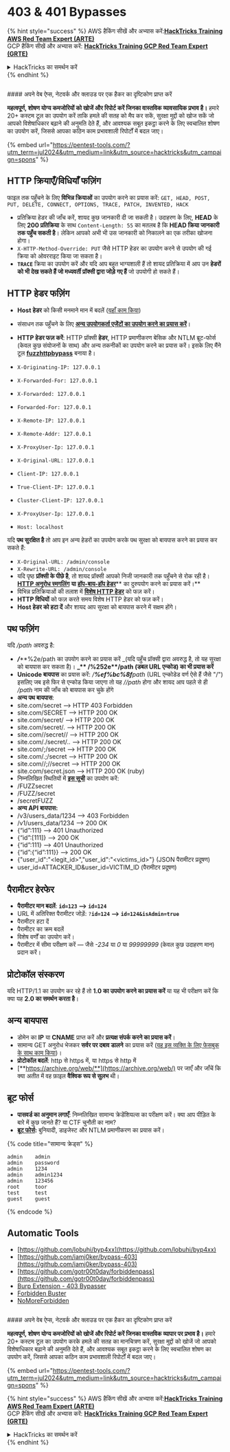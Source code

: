# 403 & 401 Bypasses

{% hint style="success" %}
AWS हैकिंग सीखें और अभ्यास करें:<img src="/.gitbook/assets/arte.png" alt="" data-size="line">[**HackTricks Training AWS Red Team Expert (ARTE)**](https://training.hacktricks.xyz/courses/arte)<img src="/.gitbook/assets/arte.png" alt="" data-size="line">\
GCP हैकिंग सीखें और अभ्यास करें: <img src="/.gitbook/assets/grte.png" alt="" data-size="line">[**HackTricks Training GCP Red Team Expert (GRTE)**<img src="/.gitbook/assets/grte.png" alt="" data-size="line">](https://training.hacktricks.xyz/courses/grte)

<details>

<summary>HackTricks का समर्थन करें</summary>

* [**सदस्यता योजनाएँ**](https://github.com/sponsors/carlospolop) देखें!
* **हमारे** 💬 [**Discord समूह**](https://discord.gg/hRep4RUj7f) या [**टेलीग्राम समूह**](https://t.me/peass) में शामिल हों या **हमें** **Twitter** 🐦 [**@hacktricks\_live**](https://twitter.com/hacktricks\_live)** पर फॉलो करें।**
* हैकिंग ट्रिक्स साझा करें [**HackTricks**](https://github.com/carlospolop/hacktricks) और [**HackTricks Cloud**](https://github.com/carlospolop/hacktricks-cloud) गिटहब रिपोजिटरी में PR सबमिट करके।

</details>
{% endhint %}

<figure><img src="/.gitbook/assets/pentest-tools.svg" alt=""><figcaption></figcaption></figure>

#### अपने वेब ऐप्स, नेटवर्क और क्लाउड पर एक हैकर का दृष्टिकोण प्राप्त करें

**महत्वपूर्ण, शोषण योग्य कमजोरियों को खोजें और रिपोर्ट करें जिनका वास्तविक व्यावसायिक प्रभाव है।** हमारे 20+ कस्टम टूल का उपयोग करें ताकि हमले की सतह को मैप कर सकें, सुरक्षा मुद्दों को खोज सकें जो आपको विशेषाधिकार बढ़ाने की अनुमति देते हैं, और आवश्यक सबूत इकट्ठा करने के लिए स्वचालित शोषण का उपयोग करें, जिससे आपका कठिन काम प्रभावशाली रिपोर्टों में बदल जाए।

{% embed url="https://pentest-tools.com/?utm_term=jul2024&utm_medium=link&utm_source=hacktricks&utm_campaign=spons" %}

## HTTP क्रियाएँ/विधियाँ फज़िंग

फाइल तक पहुँचने के लिए **विभिन्न क्रियाओं** का उपयोग करने का प्रयास करें: `GET, HEAD, POST, PUT, DELETE, CONNECT, OPTIONS, TRACE, PATCH, INVENTED, HACK`

* प्रतिक्रिया हेडर की जाँच करें, शायद कुछ जानकारी दी जा सकती है। उदाहरण के लिए, **HEAD** के लिए **200 प्रतिक्रिया** के साथ `Content-Length: 55` का मतलब है कि **HEAD क्रिया जानकारी तक पहुँच सकती है**। लेकिन आपको अभी भी उस जानकारी को निकालने का एक तरीका खोजना होगा।
* `X-HTTP-Method-Override: PUT` जैसे HTTP हेडर का उपयोग करने से उपयोग की गई क्रिया को ओवरराइट किया जा सकता है।
* **`TRACE`** क्रिया का उपयोग करें और यदि आप बहुत भाग्यशाली हैं तो शायद प्रतिक्रिया में आप उन **हेडरों को भी देख सकते हैं जो मध्यवर्ती प्रॉक्सी द्वारा जोड़े गए हैं** जो उपयोगी हो सकते हैं।

## HTTP हेडर फज़िंग

* **Host हेडर** को किसी मनमाने मान में बदलें ([यहाँ काम किया](https://medium.com/@sechunter/exploiting-admin-panel-like-a-boss-fc2dd2499d31))
* संसाधन तक पहुँचने के लिए [**अन्य उपयोगकर्ता एजेंटों का उपयोग करने का प्रयास करें**](https://github.com/danielmiessler/SecLists/blob/master/Fuzzing/User-Agents/UserAgents.fuzz.txt)।
*   **HTTP हेडर फज़ करें**: HTTP प्रॉक्सी **हेडर**, HTTP प्रमाणीकरण बेसिक और NTLM ब्रूट-फोर्स (केवल कुछ संयोजनों के साथ) और अन्य तकनीकों का उपयोग करने का प्रयास करें। इसके लिए मैंने टूल [**fuzzhttpbypass**](https://github.com/carlospolop/fuzzhttpbypass) बनाया है।

* `X-Originating-IP: 127.0.0.1`
* `X-Forwarded-For: 127.0.0.1`
* `X-Forwarded: 127.0.0.1`
* `Forwarded-For: 127.0.0.1`
* `X-Remote-IP: 127.0.0.1`
* `X-Remote-Addr: 127.0.0.1`
* `X-ProxyUser-Ip: 127.0.0.1`
* `X-Original-URL: 127.0.0.1`
* `Client-IP: 127.0.0.1`
* `True-Client-IP: 127.0.0.1`
* `Cluster-Client-IP: 127.0.0.1`
* `X-ProxyUser-Ip: 127.0.0.1`
* `Host: localhost`

यदि **पथ सुरक्षित है** तो आप इन अन्य हेडरों का उपयोग करके पथ सुरक्षा को बायपास करने का प्रयास कर सकते हैं:

* `X-Original-URL: /admin/console`
* `X-Rewrite-URL: /admin/console`
* यदि पृष्ठ **प्रॉक्सी के पीछे है**, तो शायद प्रॉक्सी आपको निजी जानकारी तक पहुँचने से रोक रही है। [**HTTP अनुरोध स्मगलिंग**](../../pentesting-web/http-request-smuggling/) **या** [**हॉप-बाय-हॉप हेडर**](../../pentesting-web/abusing-hop-by-hop-headers.md)** का दुरुपयोग करने का प्रयास करें।**
* विभिन्न प्रतिक्रियाओं की तलाश में [**विशेष HTTP हेडर**](special-http-headers.md) को फज़ करें।
* **HTTP विधियों** को फज़ करते समय विशेष HTTP हेडर को फज़ करें।
* **Host हेडर को हटा दें** और शायद आप सुरक्षा को बायपास करने में सक्षम होंगे।

## पथ **फज़िंग**

यदि _/path_ अवरुद्ध है:

* _**/**_**%2e/path का उपयोग करने का प्रयास करें \_(यदि पहुँच प्रॉक्सी द्वारा अवरुद्ध है, तो यह सुरक्षा को बायपास कर सकता है)। **\_\*\* /%252e\*\*/path (डबल URL एन्कोड) का भी प्रयास करें**
* **Unicode बायपास** का प्रयास करें: _/**%ef%bc%8f**path_ (URL एन्कोडेड वर्ण ऐसे हैं जैसे "/") इसलिए जब इसे फिर से एन्कोड किया जाएगा तो यह _//path_ होगा और शायद आप पहले से ही _/path_ नाम की जाँच को बायपास कर चुके होंगे
* **अन्य पथ बायपास**:
* site.com/secret –> HTTP 403 Forbidden
* site.com/SECRET –> HTTP 200 OK
* site.com/secret/ –> HTTP 200 OK
* site.com/secret/. –> HTTP 200 OK
* site.com//secret// –> HTTP 200 OK
* site.com/./secret/.. –> HTTP 200 OK
* site.com/;/secret –> HTTP 200 OK
* site.com/.;/secret –> HTTP 200 OK
* site.com//;//secret –> HTTP 200 OK
* site.com/secret.json –> HTTP 200 OK (ruby)
* निम्नलिखित स्थितियों में [**इस सूची**](https://github.com/danielmiessler/SecLists/blob/master/Fuzzing/Unicode.txt) का उपयोग करें:
* /FUZZsecret
* /FUZZ/secret
* /secretFUZZ
* **अन्य API बायपास:**
* /v3/users\_data/1234 --> 403 Forbidden
* /v1/users\_data/1234 --> 200 OK
* {“id”:111} --> 401 Unauthorized
* {“id”:\[111]} --> 200 OK
* {“id”:111} --> 401 Unauthorized
* {“id”:{“id”:111\}} --> 200 OK
* {"user\_id":"\<legit\_id>","user\_id":"\<victims\_id>"} (JSON पैरामीटर प्रदूषण)
* user\_id=ATTACKER\_ID\&user\_id=VICTIM\_ID (पैरामीटर प्रदूषण)

## **पैरामीटर हेरफेर**

* **पैरामीटर मान बदलें**: **`id=123` --> `id=124`**
* URL में अतिरिक्त पैरामीटर जोड़ें: `?`**`id=124` —-> `id=124&isAdmin=true`**
* पैरामीटर हटा दें
* पैरामीटर का क्रम बदलें
* विशेष वर्णों का उपयोग करें।
* पैरामीटर में सीमा परीक्षण करें — जैसे _-234_ या _0_ या _99999999_ (केवल कुछ उदाहरण मान) प्रदान करें।

## **प्रोटोकॉल संस्करण**

यदि HTTP/1.1 का उपयोग कर रहे हैं तो **1.0 का उपयोग करने का प्रयास करें** या यह भी परीक्षण करें कि क्या यह **2.0 का समर्थन करता है**।

## **अन्य बायपास**

* डोमेन का **IP** या **CNAME** प्राप्त करें और **प्रत्यक्ष संपर्क करने का प्रयास करें**।
* सामान्य GET अनुरोध भेजकर **सर्वर पर दबाव डालने** का प्रयास करें ([यह इस व्यक्ति के लिए फेसबुक के साथ काम किया](https://medium.com/@amineaboud/story-of-a-weird-vulnerability-i-found-on-facebook-fc0875eb5125))।
* **प्रोटोकॉल बदलें**: http से https में, या https से http में
* [**https://archive.org/web/**](https://archive.org/web/) पर जाएँ और जाँचें कि क्या अतीत में वह फ़ाइल **वैश्विक रूप से सुलभ** थी।

## **ब्रूट फोर्स**

* **पासवर्ड का अनुमान लगाएँ**: निम्नलिखित सामान्य क्रेडेंशियल्स का परीक्षण करें। क्या आप पीड़ित के बारे में कुछ जानते हैं? या CTF चुनौती का नाम?
* [**ब्रूट फोर्स**](../../generic-methodologies-and-resources/brute-force.md#http-brute)**:** बुनियादी, डाइजेस्ट और NTLM प्रमाणीकरण का प्रयास करें।

{% code title="सामान्य क्रेड्स" %}
```
admin    admin
admin    password
admin    1234
admin    admin1234
admin    123456
root     toor
test     test
guest    guest
```
{% endcode %}

## Automatic Tools

* [https://github.com/lobuhi/byp4xx](https://github.com/lobuhi/byp4xx)
* [https://github.com/iamj0ker/bypass-403](https://github.com/iamj0ker/bypass-403)
* [https://github.com/gotr00t0day/forbiddenpass](https://github.com/gotr00t0day/forbiddenpass)
* [Burp Extension - 403 Bypasser](https://portswigger.net/bappstore/444407b96d9c4de0adb7aed89e826122)
* [Forbidden Buster](https://github.com/Sn1r/Forbidden-Buster)
* [NoMoreForbidden](https://github.com/akinerk/NoMoreForbidden)

<figure><img src="/.gitbook/assets/pentest-tools.svg" alt=""><figcaption></figcaption></figure>

#### अपने वेब ऐप्स, नेटवर्क और क्लाउड पर एक हैकर का दृष्टिकोण प्राप्त करें

**महत्वपूर्ण, शोषण योग्य कमजोरियों को खोजें और रिपोर्ट करें जिनका वास्तविक व्यापार पर प्रभाव है।** हमारे 20+ कस्टम टूल का उपयोग करके हमले की सतह का मानचित्रण करें, सुरक्षा मुद्दों को खोजें जो आपको विशेषाधिकार बढ़ाने की अनुमति देते हैं, और आवश्यक सबूत इकट्ठा करने के लिए स्वचालित शोषण का उपयोग करें, जिससे आपका कठिन काम प्रभावशाली रिपोर्टों में बदल जाए।

{% embed url="https://pentest-tools.com/?utm_term=jul2024&utm_medium=link&utm_source=hacktricks&utm_campaign=spons" %}

{% hint style="success" %}
AWS हैकिंग सीखें और अभ्यास करें:<img src="/.gitbook/assets/arte.png" alt="" data-size="line">[**HackTricks Training AWS Red Team Expert (ARTE)**](https://training.hacktricks.xyz/courses/arte)<img src="/.gitbook/assets/arte.png" alt="" data-size="line">\
GCP हैकिंग सीखें और अभ्यास करें: <img src="/.gitbook/assets/grte.png" alt="" data-size="line">[**HackTricks Training GCP Red Team Expert (GRTE)**<img src="/.gitbook/assets/grte.png" alt="" data-size="line">](https://training.hacktricks.xyz/courses/grte)

<details>

<summary>HackTricks का समर्थन करें</summary>

* [**सदस्यता योजनाओं**](https://github.com/sponsors/carlospolop) की जांच करें!
* **हमारे** 💬 [**Discord समूह**](https://discord.gg/hRep4RUj7f) या [**telegram समूह**](https://t.me/peass) में शामिल हों या **Twitter** 🐦 पर हमें **फॉलो करें** [**@hacktricks\_live**](https://twitter.com/hacktricks\_live)**.**
* **हैकिंग ट्रिक्स साझा करें और** [**HackTricks**](https://github.com/carlospolop/hacktricks) और [**HackTricks Cloud**](https://github.com/carlospolop/hacktricks-cloud) गिटहब रिपोजिटरी में PR सबमिट करें।

</details>
{% endhint %}

